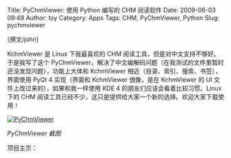 Title: PyChmViewer: 使用 Python 编写的 CHM 阅读软件
Date: 2009-06-03 09:49
Author: toy
Category: Apps
Tags: CHM, PyChmViewer, Python
Slug: pychmviewer

{撰文/john}

KchmViewer 是 Linux 下我最喜欢的 CHM
阅读工具，但是对中文支持不够好。于是我写了这个
PyChmViewer，解决了中文编解码问题（在我测试的文件里暂时还没发现问题），功能上大体和
KchmViewer 相近（目录、索引、搜索、书签），界面使用 PyQt 4 实现（界面和
KchmViewer 很像，是在 KchmViewer 的 UI
文件上改过来的），如果和我一样使用 KDE 4
的朋友们应该会看着比较习惯。Linux 下的 CHM
阅读工具已经不少，这只是提供给大家一个新的选择。欢迎大家下载使用！

[![PyChmViewer](http://i.linuxtoy.org/images/2009/06/pychmviewer-thumb.jpg)](http://i.linuxtoy.org/images/2009/06/pychmviewer.jpg)

*PyChmViewer 截图*

项目主页：
